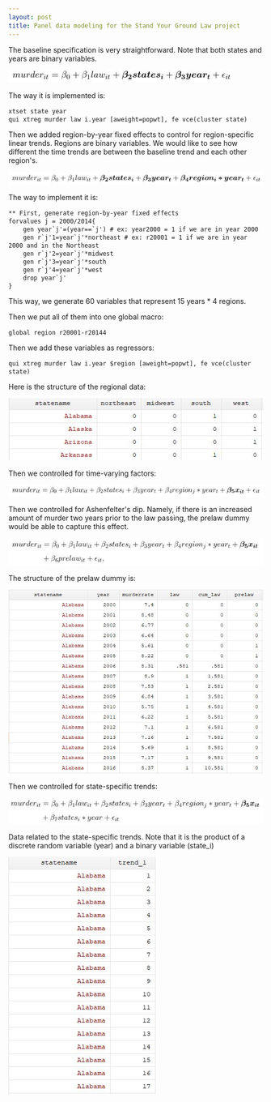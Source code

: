 ```yaml
---
layout: post
title: Panel data modeling for the Stand Your Ground Law project
---
```


The baseline specification is very straightforward. Note that both states and years are binary variables.

![Baseline specification](/images/baseline.jpg "Baseline specification")

The way it is implemented is:

```
xtset state year
qui xtreg murder law i.year [aweight=popwt], fe vce(cluster state)
```

Then we added region-by-year fixed effects to control for region-specific linear trends. Regions are binary variables. We would like to see how different the time trends are between the baseline trend and each other region's.

![Regional trends](/images/region.jpg "Regional trends")

The way to implement it is:

```
** First, generate region-by-year fixed effects
forvalues j = 2000/2014{
	gen year`j'=(year==`j') # ex: year2000 = 1 if we are in year 2000
	gen r`j'1=year`j'*northeast # ex: r20001 = 1 if we are in year 2000 and in the Northeast
	gen r`j'2=year`j'*midwest
	gen r`j'3=year`j'*south
	gen r`j'4=year`j'*west
	drop year`j'
}
```

This way, we generate 60 variables that represent 15 years * 4 regions.

Then we put all of them into one global macro:
```
global region r20001-r20144
```

Then we add these variables as regressors:
```
qui xtreg murder law i.year $region [aweight=popwt], fe vce(cluster state)
```

Here is the structure of the regional data:

![Regional data](/images/region_data.jpg "Regional data")

Then we controlled for time-varying factors:

![Time-varying Factors](/images/time_varying.jpg "Time-varying Factors")

Then we controlled for Ashenfelter's dip. Namely, if there is an increased amount of murder two years prior to the law passing, the prelaw dummy would be able to capture this effect.

![Controlling for Ashenfelter's Dip](/images/prelaw.jpg "Controlling for Ashenfelter's Dip")

The structure of the prelaw dummy is:

![Controlling for Ashenfelter's Dip - Data](/images/prelaw_data.jpg "Controlling for Ashenfelter's Dip - Data")

Then we controlled for state-specific trends:

![Controlling for state-specific trends](/images/state_trend.jpg "Controlling for state-specific trends")

Data related to the state-specific trends. Note that it is the product of a discrete random variable (year) and a binary variable (state_i)

![Controlling for state-specific trends - Data](/images/state_trend_data.jpg "Controlling for state-specific trends - Data")
